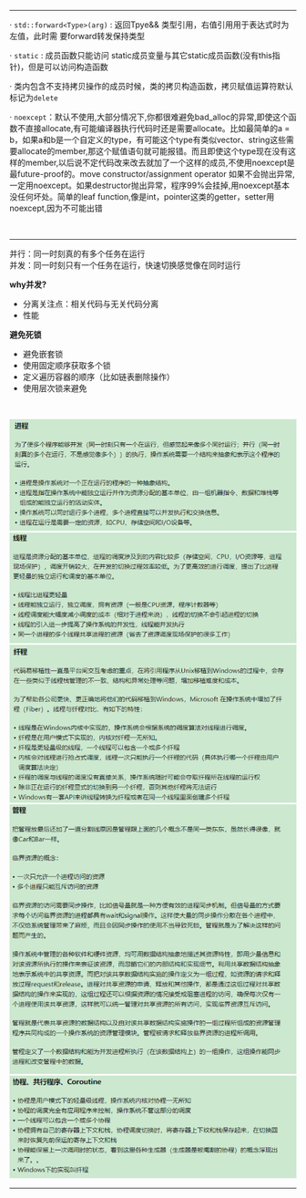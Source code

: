 
---

· `std::forward<Type>(arg)` : 返回Tpye&& 类型引用，右值引用用于表达式时为左值，此时需
要forward转发保持类型  

· `static` : 成员函数只能访问 static成员变量与其它static成员函数(没有this指针)，但是可以访问构造函数

· 类内包含不支持拷贝操作的成员时候，类的拷贝构造函数，拷贝赋值运算符默认标记为`delete`

· `noexcept`：默认不使用,大部分情况下,你都很难避免bad_alloc的异常,即使这个函数不直接allocate,有可能编译器执行代码时还是需要allocate。比如最简单的a = b，如果a和b是一个自定义的type，有可能这个type有类似vector、string这些需要allocate的member,那这个赋值语句就可能报错。而且即使这个type现在没有这样的member,以后说不定代码改来改去就加了一个这样的成员,不使用noexcept是最future-proof的。move constructor/assignment operator 如果不会抛出异常,一定用noexcept。如果destructor抛出异常，程序99%会挂掉,用noexcept基本没任何坏处。简单的leaf function,像是int，pointer这类的getter，setter用noexcept,因为不可能出错

<br>

---

  并行：同一时刻真的有多个任务在运行    
  并发：同一时刻只有一个任务在运行，快速切换感觉像在同时运行  

**why并发?**      
 - 分离关注点：相关代码与无关代码分离  
 - 性能

**避免死锁**  
 - 避免嵌套锁 
 - 使用固定顺序获取多个锁
 - 定义遍历容器的顺序（比如链表删除操作）
 - 使用层次锁来避免 

<br>

![Alt pic](./pictures/进程.png)
![Alt pic](./pictures/线程.png)
![Alt pic](./pictures/纤程.png)
![Alt pic](./pictures/管程.png)
![Alt pic](./pictures/协程.png)

---